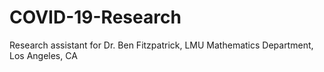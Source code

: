 # COVID-19-Research

Research assistant for Dr. Ben Fitzpatrick, LMU Mathematics Department, Los Angeles, CA
